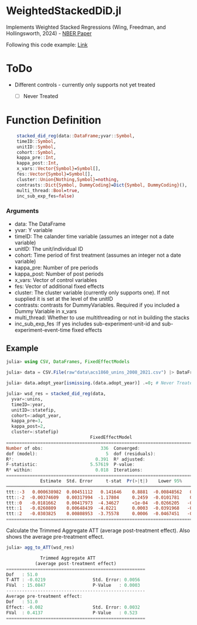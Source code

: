 # WeightedStackedDiD.jl

Implements Weighted Stacked Regressions (Wing, Freedman, and Hollingsworth, 2024) - [NBER Paper](https://www.nber.org/system/files/working_papers/w32054/w32054.pdf)  

Following this code example: [Link](https://github.com/hollina/stacked-did-weights/tree/main?tab=readme-ov-file)


# ToDo

 * Different controls - currently only supports not yet treated
   - [ ] Never Treated


# Function Definition

```julia
    stacked_did_reg(data::DataFrame;yvar::Symbol,
    timeID::Symbol,
    unitID::Symbol,
    cohort::Symbol,
    kappa_pre::Int,
    kappa_post::Int,
    x_vars::Vector{Symbol}=Symbol[],
    fes::Vector{Symbol}=Symbol[],
    cluster::Union{Nothing,Symbol}=nothing,
    contrasts::Dict{Symbol, DummyCoding}=Dict{Symbol, DummyCoding}(),
    multi_thread::Bool=true,
    inc_sub_exp_fes=false)
```
### Arguments  

 * data: The DataFrame
 * yvar: Y variable
 * timeID: The calander time variable (assumes an integer not a date variable)
 * unitID: The unit/individual ID
 * cohort: Time period of first treatment (assumes an integer not a date variable)
 * kappa_pre: Number of pre periods
 * kappa_post: Number of post periods
 * x_vars: Vector of control variables
 * fes: Vector of additional fixed effects
 * cluster: The cluster variable (currently only supports one). If not supplied it is set at the level of the unitID
 * contrasts: contrasts for DummyVariables. Required if you included a Dummy Variable in x_vars
 * multi_thread: Whether to use multithreading or not in building the stacks
 * inc_sub_exp_fes :If yes includes sub-experiment-unit-id and sub-experiment-event-time fixed effects 

## Example


```julia
julia> using CSV, DataFrames, FixedEffectModels

julia> data = CSV.File(raw"data\acs1860_unins_2008_2021.csv") |> DataFrame;

julia> data.adopt_year[ismissing.(data.adopt_year)] .=0; # Never Treated Adoption time must be set to zero

julia> wsd_res = stacked_did_reg(data,
  yvar=:unins,
  timeID=:year,
  unitID=:statefip,
  cohort=:adopt_year,
  kappa_pre=3,
  kappa_post=2,
  cluster=:statefip)
                                FixedEffectModel
================================================================================
Number of obs:                      336  Converged:                         true
dof (model):                          5  dof (residuals):                     39
R²:                               0.391  R² adjusted:                      0.369
F-statistic:                    5.57619  P-value:                          0.001
R² within:                        0.018  Iterations:                           2
================================================================================
             Estimate  Std. Error     t-stat  Pr(>|t|)    Lower 95%    Upper 95%
────────────────────────────────────────────────────────────────────────────────
ttt::-3   0.000638982  0.00451112   0.141646    0.8881  -0.00848562   0.00976358
ttt::-2  -0.00374609   0.00317994  -1.17804     0.2459  -0.0101781    0.00268595
ttt::0   -0.0181662    0.00417973  -4.34627     <1e-04  -0.0266205   -0.00971193
ttt::1   -0.0260809    0.00648439  -4.0221      0.0003  -0.0391968   -0.012965
ttt::2   -0.0303825    0.00808953  -3.75578     0.0006  -0.0467451   -0.0140199
================================================================================
```

Calculate the Trimmed Aggregate ATT (average post-treatment effect). Also shows the average pre-treatment effect.  

```julia
julia> agg_to_ATT(wsd_res)

             Trimmed Aggregate ATT
           (average post-treatment effect)
=====================================================
Dof   : 51.0
T-ATT : -0.0219                  Std. Error: 0.0056
FVal  : 15.0847                  P-Value   : 0.0003
-----------------------------------------------------
Average pre-treatment effect:
Dof   : 51.0
Effect: -0.002                   Std. Error: 0.0032
FVal  : 0.4137                   P-Value   : 0.523
=====================================================
```